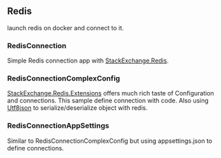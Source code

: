 ## Redis

launch redis on docker and connect to it.

### RedisConnection

Simple Redis connection app with [StackExchange.Redis](https://github.com/StackExchange/StackExchange.Redis).

### RedisConnectionComplexConfig

[StackExchange.Redis.Extensions](https://github.com/imperugo/StackExchange.Redis.Extensions) offers much rich taste of Configuration and connections.
This sample define connection with code.
Also using [Utf8json](https://github.com/neuecc/Utf8Json) to serialize/deserialize object with redis.

### RedisConnectionAppSettings

Similar to RedisConnectionComplexConfig but using appsettings.json to define connections.
